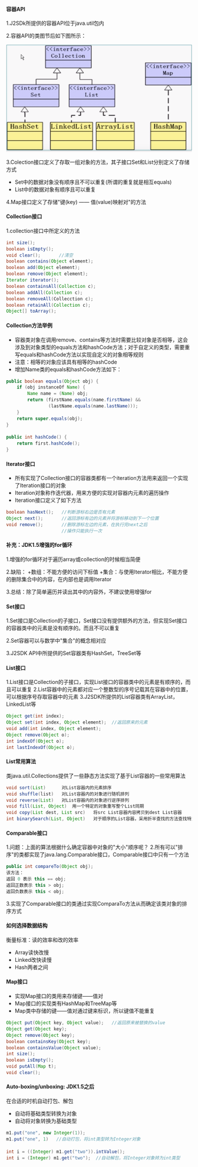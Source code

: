 #### 容器API

1.J2SDk所提供的容器API位于java.util包内

2.容器API的类图节后如下图所示：

![](.容器_images/5896bd2b.png)

3.Colection接口定义了存取一组对象的方法，其子接口Set和List分别定义了存储方式
+ Set中的数据对象没有顺序且不可以重复(所谓的重复就是相互equals)
+ List中的数据对象有顺序且可以重复

4.Map接口定义了存储"键(key) —— 值(value)映射对"的方法

#### Collection接口

1.collection接口中所定义的方法

```Java
int size();
boolean isEmpty();
void clear();       //清空
boolean contains(Object element);
boolean add(Object element);
boolean remove(Object element);
Iterator iterator();
boolean containsAll(Collection c);
boolean addAll(Collection c);
boolean removeAll(Collecction c);
boolean retainAll(Collection c);   
Object[] toArray();

```

#### Collection方法举例
+ 容器类对象在调用remove、contains等方法时需要比较对象是否相等，这会涉及到对象类型的equals方法和hashCode方法；对于自定义的类型，需要重写equals和hashCode方法以实现自定义的对象相等规则
+ 注意：相等的对象应该具有相等的hashCode
+ 增加Name类的equals和hashCode方法如下：

```Java
public boolean equals(Object obj) {
    if (obj instanceOf Name) {
        Name name = (Name) obj;
        return (firstName.equals(name.firstName) &&
                (lastName.equals(name.lastName)));
    }
    return super.equals(obj);
}

public int hashCode() {
    return first.hashCode();
}
```

#### Iterator接口
+ 所有实现了Collection接口的容器类都有一个iteration方法用来返回一个实现了Iteration接口的对象
+ Iteration对象称作迭代器，用来方便的实现对容器内元素的遍历操作
+ Iteration接口定义了如下方法

```java
boolean hasNext();   //判断游标右边是否有元素
Object next();       //返回游标有边的元素并将游标移动到下一个位置
void remove();       //删除游标左边的元素，在执行完next之后
                     //操作只能执行一次
```

#### 补充：JDK1.5增强的for循环

1.增强的for循环对于遍历array或collection的时候相当简便

2.缺陷：
+数组：不能方便的访问下标值
+集合：与使用Iterator相比，不能方便的删除集合中的内容，在内部也是调用Iterator

3.总结：除了简单遍历并读出其中的内容外，不建议使用增强for


#### Set接口
1.Set接口是Collection的子接口，Set接口没有提供额外的方法，但实现Set接口的容器类中的元素是没有顺序的。而且不可以重复

2.Set容器可以与数学中"集合"的概念相对应

3.J2SDK API中所提供的Set容器类有HashSet，TreeSet等


#### List接口
1.List接口是Collection的子接口，实现List接口的容器类中的元素是有顺序的，而且可以重复
2.List容器中的元素都对应一个整数型的序号记载其在容器中的位置，可以根据序号存取容器中的元素
3.J2SDK所提供的List容器类有ArrayList，LinkedList等
```Java
Object get(int index);
Object set(int index, Object element);  //返回原来的元素
void add(int index, Object element);
Object remove(Object o);
int indexOf(Object o);
int lastIndexOf(Object o);
```

#### List常用算法
类java.util.Collections提供了一些静态方法实现了基于List容器的一些常用算法

```java
void sort(List)      对List容器内的元素排序
void shuffle(list)   对List容器内的对象进行随机排列
void reverse(List)   对List容器内的对象进行逆序排列
void fill(List, Object)  用一个特定的对象重写整个List同期
void copy(List dest, List src)   将src List容器内容拷贝到dest List容器
int binarySearch(List, Object)   对于顺序的List容器，采用折半查找的方法查找特定对象
```


#### Comparable接口
1.问题：上面的算法根据什么确定容器中对象的"大小"顺序呢？
2.所有可以"排序"的类都实现了java.lang.Comparable接口，Comparable接口中只有一个方法
```java
public int compareTo(Object obj);  
该方法：
返回 0 表示 this == obj;
返回正数表示 this > obj;
返回负数表示 this < obj;
```
3.实现了Comparable接口的类通过实现ComparaTo方法从而确定该类对象的排序方式


#### 如何选择数据结构
衡量标准：读的效率和改的效率

+ Array读快改慢
+ Linked改快读慢
+ Hash两者之间


#### Map接口
+ 实现Map接口的类用来存储键——值对
+ Map接口的实现类有HashMap和TreeMap等
+ Map类中存储的键——值对通过键来标识，所以键值不能重复

```java
Object put(Object key, Object value);   //返回原来被替换的value
Object get(Object key);
Object remove(Object key);
boolean containsKey(Object key);
boolean containsValue(Object value);
int size();
boolean isEmpty();
void putAll(Map t);
void clear();
```


#### Auto-boxing/unboxing: JDK1.5之后
在合适的时机自动打包、解包
+ 自动将基础类型转换为对象
+ 自动将对象转换为基础类型

```java
m1.put("one", new Integer(1));
m1.put("one", 1)   //自动打包，将int类型转为Integer对象

int i = ((Integer) m1.get("two")).intValue();
int i = (Integer) m1.get("two");  //自动解包，将Integer对象转为int类型
```

